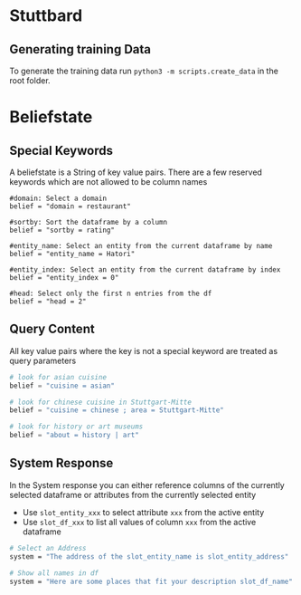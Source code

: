 # Stuttbard

## Generating training Data
To generate the training data run `python3 -m scripts.create_data` in the root folder.

# Beliefstate
## Special Keywords
A beliefstate is a String of key value pairs.
There are a few reserved keywords which are not allowed to be column names
```
#domain: Select a domain
belief = "domain = restaurant"

#sortby: Sort the dataframe by a column
belief = "sortby = rating"

#entity_name: Select an entity from the current dataframe by name
belief = "entity_name = Hatori"

#entity_index: Select an entity from the current dataframe by index
belief = "entity_index = 0"

#head: Select only the first n entries from the df
belief = "head = 2"
```
## Query Content
All key value pairs where the key is not a special keyword are treated as query parameters
```python
# look for asian cuisine
belief = "cuisine = asian"

# look for chinese cuisine in Stuttgart-Mitte
belief = "cuisine = chinese ; area = Stuttgart-Mitte"

# look for history or art museums
belief = "about = history | art"
```
## System Response
In the System response you can either reference columns of the currently selected dataframe or attributes from the currently selected entity
- Use `slot_entity_xxx` to select attribute `xxx` from the active entity
- Use `slot_df_xxx` to list all values of column `xxx` from the active dataframe
```bash
# Select an Address
system = "The address of the slot_entity_name is slot_entity_address"

# Show all names in df
system = "Here are some places that fit your description slot_df_name"
```